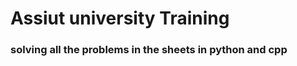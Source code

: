 <h1>Assiut university Training</h1>

<h3>solving all the problems in the sheets in python and cpp</h3>
